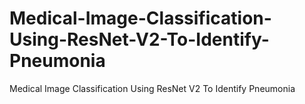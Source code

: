 # Medical-Image-Classification-Using-ResNet-V2-To-Identify-Pneumonia
Medical  Image Classification Using ResNet V2 To Identify Pneumonia
